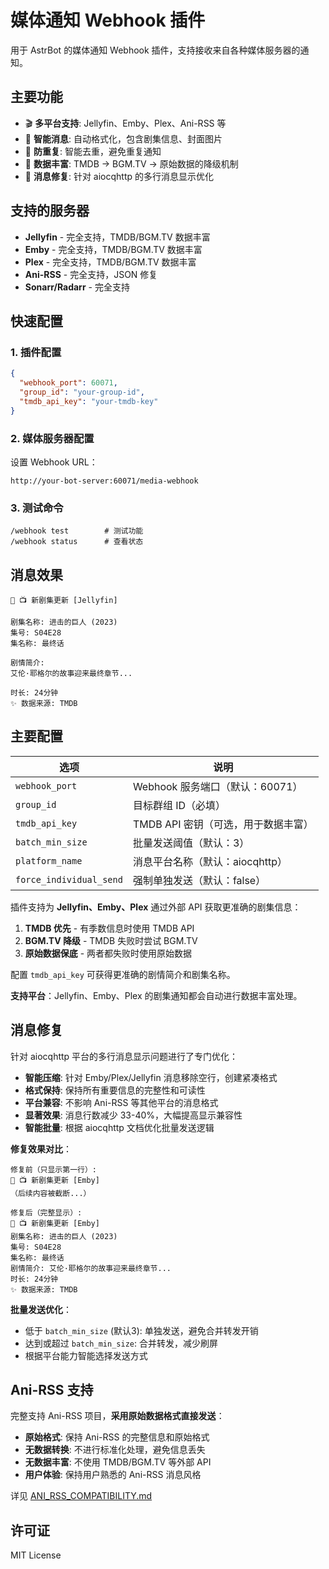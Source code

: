 # 媒体通知 Webhook 插件

用于 AstrBot 的媒体通知 Webhook 插件，支持接收来自各种媒体服务器的通知。

## 主要功能

- 🎬 **多平台支持**: Jellyfin、Emby、Plex、Ani-RSS 等
- 📱 **智能消息**: 自动格式化，包含剧集信息、封面图片
- 🔄 **防重复**: 智能去重，避免重复通知
- 🎯 **数据丰富**: TMDB → BGM.TV → 原始数据的降级机制
- 🔧 **消息修复**: 针对 aiocqhttp 的多行消息显示优化

## 支持的服务器

- **Jellyfin** - 完全支持，TMDB/BGM.TV 数据丰富
- **Emby** - 完全支持，TMDB/BGM.TV 数据丰富
- **Plex** - 完全支持，TMDB/BGM.TV 数据丰富
- **Ani-RSS** - 完全支持，JSON 修复
- **Sonarr/Radarr** - 完全支持

## 快速配置

### 1. 插件配置
```json
{
  "webhook_port": 60071,
  "group_id": "your-group-id",
  "tmdb_api_key": "your-tmdb-key"
}
```

### 2. 媒体服务器配置
设置 Webhook URL：
```
http://your-bot-server:60071/media-webhook
```

### 3. 测试命令
```
/webhook test        # 测试功能
/webhook status      # 查看状态
```


## 消息效果

```
🤖 📺 新剧集更新 [Jellyfin]

剧集名称: 进击的巨人 (2023)
集号: S04E28
集名称: 最终话

剧情简介:
艾伦·耶格尔的故事迎来最终章节...

时长: 24分钟
✨ 数据来源: TMDB
```

## 主要配置

| 选项 | 说明 |
|------|------|
| `webhook_port` | Webhook 服务端口（默认：60071） |
| `group_id` | 目标群组 ID（必填） |
| `tmdb_api_key` | TMDB API 密钥（可选，用于数据丰富） |
| `batch_min_size` | 批量发送阈值（默认：3） |
| `platform_name` | 消息平台名称（默认：aiocqhttp） |
| `force_individual_send` | 强制单独发送（默认：false） |


插件支持为 **Jellyfin、Emby、Plex** 通过外部 API 获取更准确的剧集信息：

1. **TMDB 优先** - 有季数信息时使用 TMDB API
2. **BGM.TV 降级** - TMDB 失败时尝试 BGM.TV
3. **原始数据保底** - 两者都失败时使用原始数据

配置 `tmdb_api_key` 可获得更准确的剧情简介和剧集名称。

**支持平台**：Jellyfin、Emby、Plex 的剧集通知都会自动进行数据丰富处理。

## 消息修复

针对 aiocqhttp 平台的多行消息显示问题进行了专门优化：

- **智能压缩**: 针对 Emby/Plex/Jellyfin 消息移除空行，创建紧凑格式
- **格式保持**: 保持所有重要信息的完整性和可读性
- **平台兼容**: 不影响 Ani-RSS 等其他平台的消息格式
- **显著效果**: 消息行数减少 33-40%，大幅提高显示兼容性
- **智能批量**: 根据 aiocqhttp 文档优化批量发送逻辑

**修复效果对比**：
```
修复前（只显示第一行）:
🤖 📺 新剧集更新 [Emby]
（后续内容被截断...）

修复后（完整显示）:
🤖 📺 新剧集更新 [Emby]
剧集名称: 进击的巨人 (2023)
集号: S04E28
集名称: 最终话
剧情简介: 艾伦·耶格尔的故事迎来最终章节...
时长: 24分钟
✨ 数据来源: TMDB
```

**批量发送优化**：
- 低于 `batch_min_size` (默认3): 单独发送，避免合并转发开销
- 达到或超过 `batch_min_size`: 合并转发，减少刷屏
- 根据平台能力智能选择发送方式

## Ani-RSS 支持

完整支持 Ani-RSS 项目，**采用原始数据格式直接发送**：

- **原始格式**: 保持 Ani-RSS 的完整信息和原始格式
- **无数据转换**: 不进行标准化处理，避免信息丢失
- **无数据丰富**: 不使用 TMDB/BGM.TV 等外部 API
- **用户体验**: 保持用户熟悉的 Ani-RSS 消息风格

详见 [ANI_RSS_COMPATIBILITY.md](ANI_RSS_COMPATIBILITY.md)

## 许可证

MIT License
